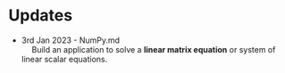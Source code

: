 # Updates

- 3rd Jan 2023 - NumPy.md<br />
&emsp; Build an application to solve a **linear matrix equation** or system of linear scalar equations.
